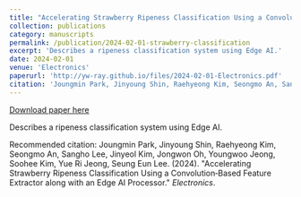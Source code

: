 ```yaml
---
title: "Accelerating Strawberry Ripeness Classification Using a Convolution‑Based Feature Extractor along with an Edge AI Processor"
collection: publications
category: manuscripts
permalink: /publication/2024-02-01-strawberry-classification
excerpt: 'Describes a ripeness classification system using Edge AI.'
date: 2024-02-01
venue: 'Electronics'
paperurl: 'http://yw-ray.github.io/files/2024-02-01-Electronics.pdf'
citation: 'Joungmin Park, Jinyoung Shin, Raehyeong Kim, Seongmo An, Sangho Lee, Jinyeol Kim, Jongwon Oh, Youngwoo Jeong, Soohee Kim, Yue Ri Jeong, Seung Eun Lee. (2024). &quot;Accelerating Strawberry Ripeness Classification Using a Convolution‑Based Feature Extractor along with an Edge AI Processor.&quot; <i>Electronics</i>.'
---
```


<a href='http://yw-ray.github.io/files/2024-02-01-Electronics.pdf'>Download paper here</a>

Describes a ripeness classification system using Edge AI.

Recommended citation: Joungmin Park, Jinyoung Shin, Raehyeong Kim, Seongmo An, Sangho Lee, Jinyeol Kim, Jongwon Oh, Youngwoo Jeong, Soohee Kim, Yue Ri Jeong, Seung Eun Lee. (2024). "Accelerating Strawberry Ripeness Classification Using a Convolution‑Based Feature Extractor along with an Edge AI Processor." <i>Electronics</i>.